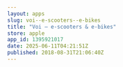 ```yaml
---
layout: apps
slug: voi--e-scooters--e-bikes
title: "Voi – e-scooters & e-bikes"
store: apple
app_id: 1395921017
date: 2025-06-11T04:21:51Z
published: 2018-08-31T21:06:40Z
---
```


